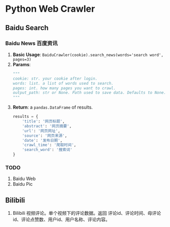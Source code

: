 # Python Web Crawler 

## Baidu Search

### Baidu News 百度资讯
1. **Basic Usage**: `BaiduCrawler(cookie).search_news(words='search word', pages=3)`
2. **Params**:
    ```python
   """
   cookie: str. your cookie after login.
   words: list. a list of words used to search.
   pages: int. how many pages you want to crawl.
   output_path: str or None. Path used to save data. Defaults to None.
   """
3. **Return**: a `pandas.DataFrame` of results.
    ```python
   results = {
        'title': '网页标题', 
        'abstract': '网页摘要',
        'url': '网页网址',
        'source': '网页来源',
        'date': '发布日期',
        'crawl_time': '爬取时间',
        'search_word': '搜索词'
    }
    ```

### TODO
1. Baidu Web
2. Baidu Pic

## Bilibili

1. Bilibili 视频评论。单个视频下的评论数据。返回 评论id、评论时间、母评论id、评论点赞数、用户id、用户名称、评论内容。
